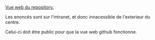 [Vue web du repository.](https://RachelBdeS.github.io)


Les enoncés sont sur l'intranet, et donc innacessible de l'exterieur du centre. 


Celui-ci doit être public pour que la vue web github fonctionne.
